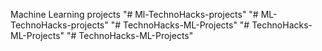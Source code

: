 Machine Learning projects "# Ml-TechnoHacks-projects" 
"# ML-TechnoHacks-projects" 
"# TechnoHacks-ML-Projects" 
"# TechnoHacks-ML-Projects" 
"# TechnoHacks-ML-Projects" 
